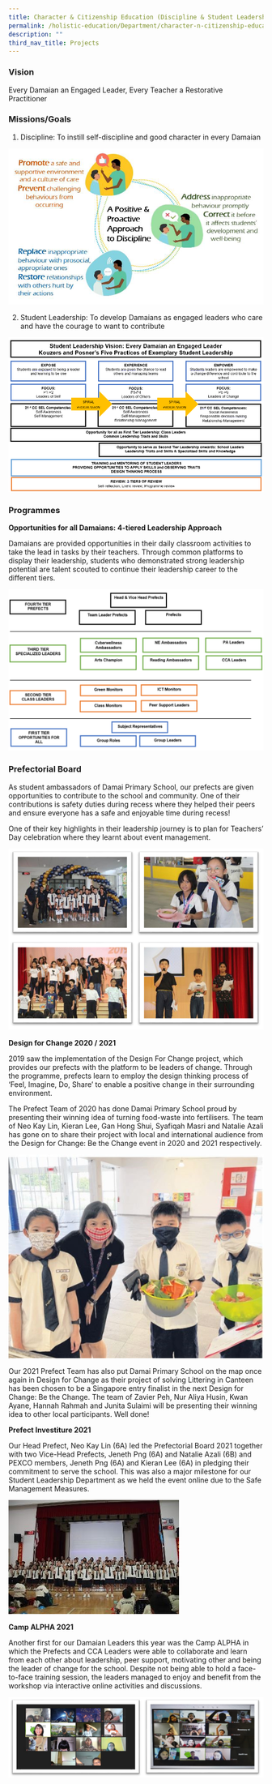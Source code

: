 ```yaml
---
title: Character & Citizenship Education (Discipline & Student Leadership)
permalink: /holistic-education/Department/character-n-citizenship-education-discipline-n-student-leadership/
description: ""
third_nav_title: Projects
---
```


### Vision

Every Damaian an Engaged Leader, Every Teacher a Restorative Practitioner   
  
### Missions/Goals

1. Discipline: To instill self-discipline and good character in every Damaian

![](/images/2020%20PSL%201.png)

2. Student Leadership: To develop Damaians as engaged leaders who care and have the courage to want to contribute

![](/images/2020%20PSL%202.png)

### Programmes

**Opportunities for all Damaians: 4-tiered Leadership Approach**  

Damaians are provided opportunities in their daily classroom activities to take the lead in tasks by their teachers. Through common platforms to display their leadership, students who demonstrated strong leadership potential are talent scouted to continue their leadership career to the different tiers.

![](/images/2020%20PSL%203.png)

### Prefectorial Board

As student ambassadors of Damai Primary School, our prefects are given opportunities to contribute to the school and community. One of their contributions is safety duties during recess where they helped their peers and ensure everyone has a safe and enjoyable time during recess!

One of their key highlights in their leadership journey is to plan for Teachers’ Day celebration where they learnt about event management.

![](/images/2020%20PSL%204.png)

**Design for Change 2020 / 2021**

2019 saw the implementation of the Design For Change project, which provides our prefects with the platform to be leaders of change. Through the programme, prefects learn to employ the design thinking process of ‘Feel, Imagine, Do, Share’ to enable a positive change in their surrounding environment.

The Prefect Team of 2020 has done Damai Primary School proud by presenting their winning idea of turning food-waste into fertilisers. The team of Neo Kay Lin, Kieran Lee, Gan Hong Shui, Syafiqah Masri and Natalie Azali has gone on to share their project with local and international audience from the Design for Change: Be the Change event in 2020 and 2021 respectively.

![](/images/2021%2011%2010%20CCE1.jpeg)

Our 2021 Prefect Team has also put Damai Primary School on the map once again in Design for Change as their project of solving Littering in Canteen has been chosen to be a Singapore entry finalist in the next Design for Change: Be the Change. The team of Zavier Peh, Nur Aliya Husin, Kwan Ayane, Hannah Rahmah and Junita Sulaimi will be presenting their winning idea to other local participants. Well done!

  

**Prefect Investiture 2021**

Our Head Prefect, Neo Kay Lin (6A) led the Prefectorial Board 2021 together with two Vice-Head Prefects, Jeneth Png (6A) and Natalie Azali (6B) and PEXCO members, Jeneth Png (6A) and Kieran Lee (6A) in pledging their commitment to serve the school. This was also a major milestone for our Student Leadership Department as we held the event online due to the Safe Management Measures.

![](/images/2021%2011%2010%20CCE2.jpeg)

**Camp ALPHA 2021**  

Another first for our Damaian Leaders this year was the Camp ALPHA in which the Prefects and CCA Leaders were able to collaborate and learn from each other about leadership, peer support, motivating other and being the leader of change for the school. Despite not being able to hold a face-to-face training session, the leaders managed to enjoy and benefit from the workshop via interactive online activities and discussions.

![](/images/2021%2011%2010%20CCE3.png)